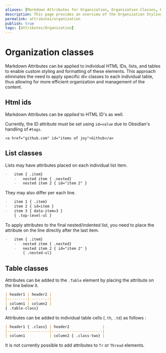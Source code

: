 ```yaml
---
aliases: [Markdown Attributes for Organization, Organization Classes, HTML IDs, List Classes, Table Classes]
description: This page provides an overview of the Organization Styling
permalink: attributes/organization
publish: true
tags: [Attributes/Organization]
---
```


# Organization classes

Markdown Attributes can be applied to individual HTML IDs, lists, and tables to enable custom styling and formatting of these elements. This approach eliminates the need to apply specific div classes to each individual table, thus allowing for more efficient organization and management of the content.

## Html ids

Markdown Attributes can be *applied* to HTML ID's as well.  

Currently, the ID attribute must be set using `id=value` due to Obsidian's handling of `#tags`.

```
<a href="github.com" id="items of joy">Github</a>
```

## List classes

Lists may have attributes placed on each individual list item.

```markdown
-   item { .item}
    -   nested item { .nested}
    -   nested item 2 { id="item 2" }
```

They may also differ per each line. 

```markdown
-   item 1 { .item}
-   item 2 { id=item }
-   item 3 { data-item=3 }
    { .top-level-ul }
```

To apply attributes to the final nested/indented list, you need to place the attribute on the line directly after the last item.

```markdown
-   item { .item}
    -   nested item { .nested}
    -   nested item 2 { id="item 2" }
        { .nested-ul}
```

## Table classes

Attributes can be added to the `.Table` element by placing the attribute on the line below it.

```markdown
| header1 | header2 |
|---------|---------|
| column1 | column2 |
{ .table-class}
```

Attributes can be added to individual table cells (`.th`, `.td`) as follows :

```markdown
| header1 { .class} | header2               |
|-------------------|-----------------------|
| column1           | column2 { .class-two} |
```

It is not currently possible to add attributes to `Tr` or `Thread` elements.
